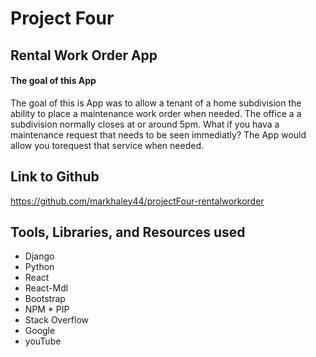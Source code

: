 # Project Four

## Rental Work Order App

#### The goal of this App
The goal of this is App was to allow a tenant of a home subdivision the ability to place a maintenance work order when needed. The office a a subdivision normally closes at or around 5pm. What if you hava a maintenance request that needs to be seen immediatly? The App would allow you torequest that service when needed.

## Link to Github
https://github.com/markhaley44/projectFour-rentalworkorder

## Tools, Libraries, and Resources used
* Django 
* Python 
* React 
* React-Mdl 
* Bootstrap
* NPM * PIP 
* Stack Overflow
* Google 
* youTube

